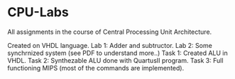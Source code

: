 # CPU-Labs
All assignments in the course of Central Processing Unit Architecture.

Created on VHDL language.
Lab 1: Adder and subtructor.
Lab 2: Some synchrnized system (see PDF to understand more..)
Task 1: Created ALU in VHDL.
Task 2: Synthezable ALU done with QuartusII program.
Task 3: Full functioning MIPS (most of the commands are implemented).
